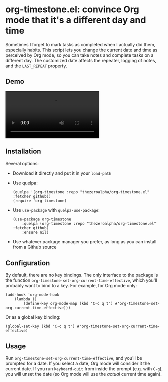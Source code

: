 # org-timestone.el: convince Org mode that it's a different day and time
Sometimes I forget to mark tasks as completed when I actually did them, especially habits.
This script lets you change the current date and time as perceived by Org mode, so you can take notes and complete tasks on a different day.
The customized date affects the repeater, logging of notes, and the `LAST_REPEAT` property.

## Demo

<video src="https://user-images.githubusercontent.com/8124851/183264770-64ace8fc-fc4e-408f-a4e4-1b28580321e1.mp4"></video>

## Installation
Several options:

- Download it directly and put it in your `load-path`
- Use quelpa:

    ```emacs-lisp
    (quelpa '(org-timestone :repo "thezeroalpha/org-timestone.el" :fetcher github))
    (require 'org-timestone)
    ```
- Use `use-package` with `quelpa-use-package`:

    ```emacs-lisp
    (use-package org-timestone
        :quelpa (org-timestone :repo "thezeroalpha/org-timestone.el" :fetcher github)
        :ensure nil)
    ```
- Use whatever package manager you prefer, as long as you can install from a Github source

## Configuration
By default, there are no key bindings.
The only interface to the package is the function `org-timestone-set-org-current-time-effective`, which you'll probably want to bind to a key.
For example, for Org mode only:

``` emacs-lisp
(add-hook 'org-mode-hook
    (lambda ()
        (define-key org-mode-map (kbd "C-c q t") #'org-timestone-set-org-current-time-effective)))
```

Or as a global key binding:

```emacs-lisp
(global-set-key (kbd "C-c q t") #'org-timestone-set-org-current-time-effective)
```

## Usage
Run `org-timestone-set-org-current-time-effective`, and you'll be prompted for a date.
If you select a date, Org mode will consider it the current date.
If you run `keyboard-quit` from inside the prompt (e.g. with `C-g`), you will unset the date (so Org mode will use the _actual_ current time again).
